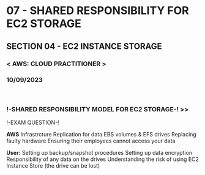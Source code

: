 # 07 - SHARED RESPONSIBILITY FOR EC2 STORAGE

## SECTION 04 - EC2 INSTANCE STORAGE<br>

### < AWS: CLOUD PRACTITIONER > <br>

### 10/09/2023 <br>

<br>

### !-SHARED RESPONSIBILITY MODEL FOR EC2 STORAGE-! >>

!-EXAM QUESTION-!

**AWS**
Infrastrcture
Replication for data EBS volumes & EFS drives
Replacing faulty hardware
Ensuring their employees cannot access your data
<br>

**User:**
Setting up backup/snapshot procedures
Setting up data encryption
Responsibility of any data on the drives
Understanding the risk of using EC2 Instance Store (the drive can be lost)
<br>
